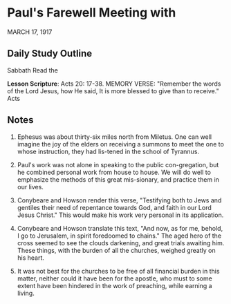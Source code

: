 # Paul's Farewell Meeting with
MARCH 17, 1917

## Daily Study Outline

Sabbath Read the

**Lesson Scripture**: Acts 20: 17-38. MEMORY VERSE: "Remember the words of the Lord Jesus, how He said, It is more blessed to give than to receive." Acts

## Notes

1. Ephesus was about thirty-six miles north from Miletus. One can well imagine the joy of the elders on receiving a summons to meet the one to whose instruction, they had lis-tened in the school of Tyrannus.

2. Paul's work was not alone in speaking to the public con-gregation, but he combined personal work from house to house. We will do well to emphasize the methods of this great mis-sionary, and practice them in our lives.

3. Conybeare and Howson render this verse, "Testifying both to Jews and gentiles their need of repentance towards God, and faith in our Lord Jesus Christ." This would make his work very personal in its application.

4. Conybeare and Howson translate this text, "And now, as for me, behold, I go to Jerusalem, in spirit foredoomed to chains." The aged hero of the cross seemed to see the clouds darkening, and great trials awaiting him. These things, with the burden of all the churches, weighed greatly on his heart.

13. It was not best for the churches to be free of all financial burden in this matter, neither could it have been for the apostle, who must to some extent have been hindered in the work of preaching, while earning a living.
